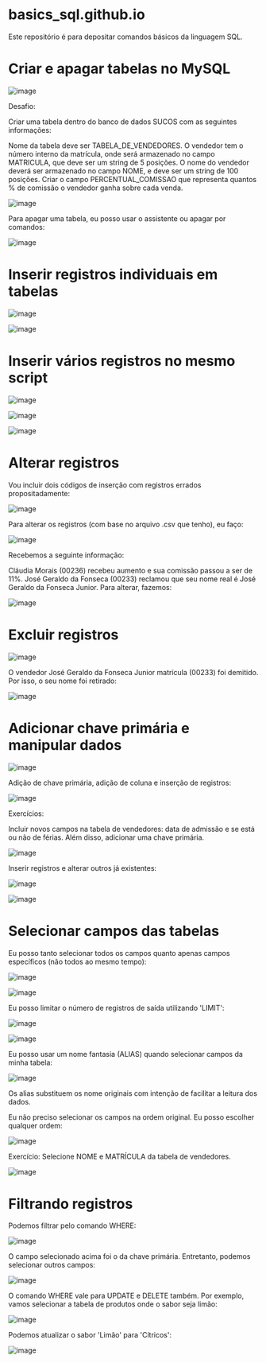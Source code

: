 # basics_sql.github.io
Este repositório é para depositar comandos básicos da linguagem SQL. 

# Criar e apagar tabelas no MySQL

![image](https://user-images.githubusercontent.com/81119854/129900148-7dfe94d7-9392-4aa8-b0ca-71239912fcaa.png)

Desafio:

Criar uma tabela dentro do banco de dados SUCOS com as seguintes informações:

Nome da tabela deve ser TABELA_DE_VENDEDORES. O vendedor tem o número interno da matrícula, onde será armazenado no campo MATRICULA, que deve ser um string de 5 posições. O nome do vendedor deverá ser armazenado no campo NOME, e deve ser um string de 100 posições. Criar o campo PERCENTUAL_COMISSAO que representa quantos % de comissão o vendedor ganha sobre cada venda.

![image](https://user-images.githubusercontent.com/81119854/129902104-b8804ea7-5b24-4acb-af19-5e9f3b725af0.png)

Para apagar uma tabela, eu posso usar o assistente ou apagar por comandos:

![image](https://user-images.githubusercontent.com/81119854/129913094-09af1c9b-b8ee-4e07-a784-beabcc0610de.png)

# Inserir registros individuais em tabelas

![image](https://user-images.githubusercontent.com/81119854/129938561-2b236f29-f471-4b0c-9c34-a0929ded3871.png)

![image](https://user-images.githubusercontent.com/81119854/129940019-cb53dea9-0cef-4392-9149-4deb4579aac3.png)

# Inserir vários registros no mesmo script

![image](https://user-images.githubusercontent.com/81119854/129958006-03bb2bca-cf02-422a-9fe4-970c8d89ab19.png)

![image](https://user-images.githubusercontent.com/81119854/129958085-f0af3238-813a-4276-8ca6-080e0a058a5a.png)

![image](https://user-images.githubusercontent.com/81119854/129958921-df6ecb53-b66f-4e76-9a72-819dc4cf3c3f.png)

# Alterar registros

Vou incluir dois códigos de inserção com registros errados propositadamente:

![image](https://user-images.githubusercontent.com/81119854/129962884-96b47b8e-7a38-42c0-a008-7cec25e5b903.png)

Para alterar os registros (com base no arquivo .csv que tenho), eu faço:

![image](https://user-images.githubusercontent.com/81119854/129963012-3cb47677-4ef6-41d9-9c42-508afcb96bf2.png)

Recebemos a seguinte informação:

Cláudia Morais (00236) recebeu aumento e sua comissão passou a ser de 11%. José Geraldo da Fonseca (00233) reclamou que seu nome real é José Geraldo da Fonseca Junior. Para alterar, fazemos:

![image](https://user-images.githubusercontent.com/81119854/129963894-3a56f638-7750-4ce1-871e-bf51ceeb15df.png)

# Excluir registros

![image](https://user-images.githubusercontent.com/81119854/129982601-438ed6a0-3e07-4120-85ad-b6f50cbdf34c.png)

O vendedor José Geraldo da Fonseca Junior matrícula (00233) foi demitido. Por isso, o seu nome foi retirado:

![image](https://user-images.githubusercontent.com/81119854/129982904-ee7d7183-0691-4607-99b5-8f4b57935b81.png)

# Adicionar chave primária e manipular dados

![image](https://user-images.githubusercontent.com/81119854/129984580-0c0e9aac-8bca-42b1-8636-e63018a7e556.png)

Adição de chave primária, adição de coluna e inserção de registros:

![image](https://user-images.githubusercontent.com/81119854/129986741-2c638961-6ece-451c-bce4-cec221b3462f.png)

Exercícios:

Incluir novos campos na tabela de vendedores: data de admissão e se está ou não de férias. Além disso, adicionar uma chave primária.

![image](https://user-images.githubusercontent.com/81119854/129987962-0fe88182-ea74-452f-8ac7-5509a934a8ae.png)

Inserir registros e alterar outros já existentes:

![image](https://user-images.githubusercontent.com/81119854/129989251-9e7fe016-a973-45c4-aa1d-32353a754c9c.png)

![image](https://user-images.githubusercontent.com/81119854/129989308-94be3c82-f2dd-45f4-95d4-e0c7a3a155c3.png)

# Selecionar campos das tabelas

Eu posso tanto selecionar todos os campos quanto apenas campos específicos (não todos ao mesmo tempo):

![image](https://user-images.githubusercontent.com/81119854/130158114-10065734-7ed8-4f5b-b8a1-cf7bbec95f0e.png)

![image](https://user-images.githubusercontent.com/81119854/130158138-46c1f789-1378-4572-b4f1-8a3b6f3c380e.png)

Eu posso limitar o número de registros de saída utilizando 'LIMIT':

![image](https://user-images.githubusercontent.com/81119854/130158353-f501acb0-b1bc-4e42-8127-358251fdbf8f.png)

![image](https://user-images.githubusercontent.com/81119854/130158374-e0f6c1d1-45ee-4702-862d-9542ed333a95.png)

Eu posso usar um nome fantasia (ALIAS) quando selecionar campos da minha tabela:

![image](https://user-images.githubusercontent.com/81119854/130158750-b7513e82-6510-4ef0-9d30-16c044cec276.png)

Os alias substituem os nome originais com intenção de facilitar a leitura dos dados. 

Eu não preciso selecionar os campos na ordem original. Eu posso escolher qualquer ordem:

![image](https://user-images.githubusercontent.com/81119854/130158992-3adfa668-4f0e-4e9a-bae6-9256e5753498.png)

Exercício: Selecione NOME e MATRÍCULA da tabela de vendedores.

![image](https://user-images.githubusercontent.com/81119854/130159257-201096de-e589-4d13-9aa0-119a3f37adbb.png)

# Filtrando registros

Podemos filtrar pelo comando WHERE:

![image](https://user-images.githubusercontent.com/81119854/130232193-0240fb93-3f97-4aea-a0d7-b1c949db3b07.png)

O campo selecionado acima foi o da chave primária. Entretanto, podemos selecionar outros campos:

![image](https://user-images.githubusercontent.com/81119854/130232916-a1d3e9ec-7a13-4570-9a9a-c271c4164864.png)

O comando WHERE vale para UPDATE e DELETE também. Por exemplo, vamos selecionar a tabela de produtos onde o sabor seja limão:

![image](https://user-images.githubusercontent.com/81119854/130233952-86cf3f9a-0577-4fd0-b22a-ffbaf486e81d.png)

Podemos atualizar o sabor 'Limão' para 'Cítricos':

![image](https://user-images.githubusercontent.com/81119854/130234359-e7d57a5a-e534-4667-b179-2e4d1c241db8.png)
